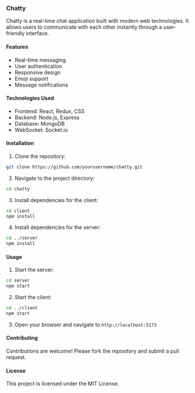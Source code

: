 ### Chatty

Chatty is a real-time chat application built with modern web technologies. It allows users to communicate with each other instantly through a user-friendly interface.

#### Features

- Real-time messaging
- User authentication
- Responsive design
- Emoji support
- Message notifications

#### Technologies Used

- Frontend: React, Redux, CSS
- Backend: Node.js, Express
- Database: MongoDB
- WebSocket: Socket.io

#### Installation

1. Clone the repository:

```bash
git clone https://github.com/yourusername/chatty.git
```

2. Navigate to the project directory:

```bash
cd chatty
```

3. Install dependencies for the client:

```bash
cd client
npm install
```

4. Install dependencies for the server:

```bash
cd ../server
npm install
```

#### Usage

1. Start the server:

```bash
cd server
npm start
```

2. Start the client:

```bash
cd ../client
npm start
```

3. Open your browser and navigate to `http://localhost:5173`

#### Contributing

Contributions are welcome! Please fork the repository and submit a pull request.

#### License

This project is licensed under the MIT License.
